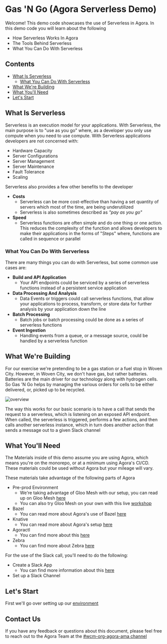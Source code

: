 # Gas 'N Go (Agora Serverless Demo)

Welcome! This demo code showcases the use of Serverless in Agora. In this demo
code you will learn about the following

* How Serverless Works In Agora
* The Tools Behind Serverless
* What You Can Do With Serverless

## Contents

* [What Is Serverless](#what-is-serverless)
    * [What You Can Do With Serverless](#what-you-can-do-with-serverless)
* [What We're Building](#what-were-building)
* [What You'll Need](#what-youll-need)
* [Let's Start](#lets-start)

## What Is Serverless

Serverless is an execution model for your applications. With Serverless, the
main purpose is to "use as you go" where, as a developer you only use compute
when you need to use compute. With Serverless applications developers are not
concerned with:

* Hardware Capacity
* Server Configurations
* Server Management
* Server Maintenance
* Fault Tolerance
* Scaling

Serverless also provides a few other benefits to the developer

* **Costs**
  * Serverless can be more cost-effective than having a set quantity of
    servers which most of the time, are being underutilized
  * Serverless is also sometimes described as *"pay as you go"*
* **Speed**
  * Serverless functions are often simple and do one thing or one action. This
    reduces the complexity of the function and allows developers to make
    their applications in the forms of "Steps" where, functions are called in
    sequence or parallel

### What You Can Do With Serverless

There are many things you can do with Serverless, but some common use cases are:

* **Build and API Application**
  * Your API endpoints could be serviced by a series of serverless functions
    instead of a persistent service application
* **Data Processing And Analysis**
  * Data Events or triggers could call serverless functions, that allow your
    applications to process, transform, or store data for further analysis
    by your application down the line
* **Batch Processing**
  * Batch jobs or batch processing could be done as a series of serverless
    functions
* **Event Ingestion**
  * Handling events from a queue, or a message source, could be handled by a
    serverless function

## What We're Building

For our exercise we're pretending to be a gas station or a fuel stop in Woven
City. However, in Woven City, we don't have gas, but rather batteries. Batteries
are the main driver for our technology along with hydrogen cells. So Gas 'N Go
helps by managing the various orders for cells to be either delivered, or,
picked up to be recycled.

![overview](./assets/overview.png)

The way this works for our basic scenario is to have a call that sends the
request to a serverless, which is listening on an exposed API endpoint. When
called, the serverless is triggered, performs a few actions, and then calls
another serverless instance, which in turn does another action that sends a
message out to a given Slack channel

## What You'll Need

The Materials inside of this demo assume you are using Agora, which means you're
on the monorepo, or at a minimum using Agora's CI/CD. These materials could be
used without Agora but your mileage will vary.

These materials take advantage of the following parts of Agora

* Pre-prod Environment
  * We're taking advantage of Gloo Mesh with our setup, you can read up on
    Gloo Mesh [here](https://docs.solo.io/gloo-mesh-enterprise/latest/getting_started/)
  * You can also try Gloo Mesh on your own with this
    live [workshop](https://github.com/solo-io/solo-cop/tree/main/workshops/gloo-mesh-demo)
* Bazel
  * You can read more about Agora's use of Bazel [here](https://github.com/wp-wcm/city/tree/main/docs/development/bazel)
* Knative
  * You can read more about Agora's setup [here](https://github.com/wp-wcm/city/blob/main/infrastructure/docs/runbooks/knative/serving/onboard-guideline.md)
* Agoractl
  * You can find more about this [here](https://developer.woven-city.toyota/docs/default/Component/agoractl-tutorial)
* Zebra
  * You can find more about Zebra [here](https://developer.woven-city.toyota/docs/default/Component/zebra-service)

For the use of the Slack call, you'll need to do the following:

* Create a Slack App
    * You can find more information about this [here](https://api.slack.com/start/apps)
* Set up a Slack Channel

## Let's Start

First we'll go over setting up our [environment](environment.md)

## Contact Us

If you have any feedback or questions about this document, please feel free to
reach out to the Agora Team at the [#wcm-org-agora-ama channel](https://toyotaglobal.enterprise.slack.com/archives/C02CVJLTMJ7) 
